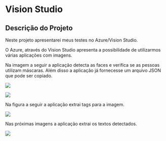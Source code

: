 #  Vision Studio
## Descrição do Projeto
<p align="justify"> Neste projeto apresentarei meus testes no Azure/Vision Studio. </p>




O Azure, através do Vision Studio apresenta a possibilidade de utilizarmos várias aplicações com imagens.

Na imagem a seguir a aplicação detecta as faces e verifica se as pessoas utilizam máscaras.  Além disso a aplicação já fornecesse um arquivo JSON que pode ser copiado.

![](Aspose.Words.9cf10ad5-db8e-41b3-b1ba-63724fa082f4.001.png)










![](Aspose.Words.9cf10ad5-db8e-41b3-b1ba-63724fa082f4.002.png)

Na figura a seguir a aplicação extrai tags para a imagem. 

![][def]


Nas próximas imagens a aplicação extrai os textos detectados.

![](Aspose.Words.9cf10ad5-db8e-41b3-b1ba-63724fa082f4.004.png)










[def]: Aspose.Words.9cf10ad5-db8e-41b3-b1ba-63724fa082f4.003.png
